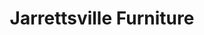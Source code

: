 ---
title: "Jarrettsville Furniture"
url: /jarrettsville/jarrettsville-furniture/
shop: furniture
---